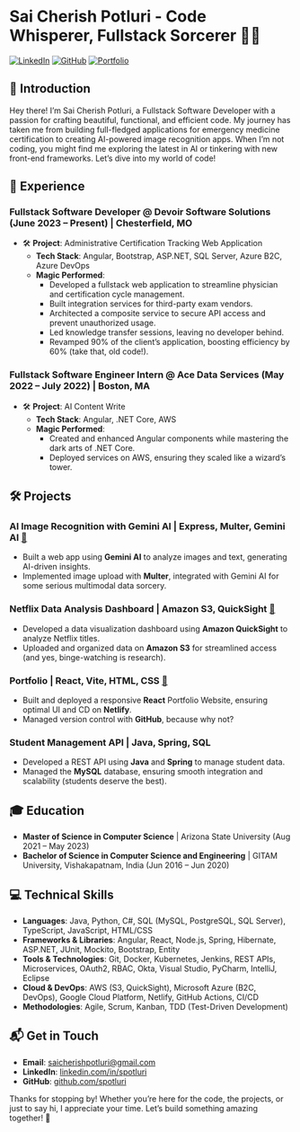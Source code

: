 # Sai Cherish Potluri - Code Whisperer, Fullstack Sorcerer 🧙‍♂️

[![LinkedIn](https://img.shields.io/badge/LinkedIn-Connect-blue)](https://linkedin.com/in/spotluri)
[![GitHub](https://img.shields.io/badge/GitHub-Follow-lightgrey)](https://github.com/spotluri)
[![Portfolio](https://img.shields.io/badge/Portfolio-Visit-blueviolet)](https://saicherishpotluri.netlify.app/)

## 👋 Introduction

Hey there! I’m Sai Cherish Potluri, a Fullstack Software Developer with a passion for crafting beautiful, functional, and efficient code. My journey has taken me from building full-fledged applications for emergency medicine certification to creating AI-powered image recognition apps. When I’m not coding, you might find me exploring the latest in AI or tinkering with new front-end frameworks. Let’s dive into my world of code!

## 💼 Experience

### Fullstack Software Developer @ Devoir Software Solutions (June 2023 – Present) | Chesterfield, MO
- 🛠 **Project**: Administrative Certification Tracking Web Application
  - **Tech Stack**: Angular, Bootstrap, ASP.NET, SQL Server, Azure B2C, Azure DevOps
  - **Magic Performed**:
    - Developed a fullstack web application to streamline physician and certification cycle management.
    - Built integration services for third-party exam vendors.
    - Architected a composite service to secure API access and prevent unauthorized usage.
    - Led knowledge transfer sessions, leaving no developer behind.
    - Revamped 90% of the client’s application, boosting efficiency by 60% (take that, old code!).

### Fullstack Software Engineer Intern @ Ace Data Services (May 2022 – July 2022) | Boston, MA
- 🛠 **Project**: AI Content Write
  - **Tech Stack**: Angular, .NET Core, AWS
  - **Magic Performed**:
    - Created and enhanced Angular components while mastering the dark arts of .NET Core.
    - Deployed services on AWS, ensuring they scaled like a wizard’s tower.

## 🛠️ Projects

### AI Image Recognition with Gemini AI | Express, Multer, Gemini AI [🔗](https://github.com/saicherishpotluri/image-reconition-app) 
- Built a web app using **Gemini AI** to analyze images and text, generating AI-driven insights. 
- Implemented image upload with **Multer**, integrated with Gemini AI for some serious multimodal data sorcery.

### Netflix Data Analysis Dashboard | Amazon S3, QuickSight [🔗](https://github.com/saicherishpotluri/Analyze-Data-with-Amazon-QuickSight)
- Developed a data visualization dashboard using **Amazon QuickSight** to analyze Netflix titles.
- Uploaded and organized data on **Amazon S3** for streamlined access (and yes, binge-watching is research).

### Portfolio | React, Vite, HTML, CSS [🔗](https://github.com/saicherishpotluri/portfolio-v2)
- Built and deployed a responsive **React** Portfolio Website, ensuring optimal UI and CD on **Netlify**.
- Managed version control with **GitHub**, because why not?

### Student Management API | Java, Spring, SQL
- Developed a REST API using **Java** and **Spring** to manage student data.
- Managed the **MySQL** database, ensuring smooth integration and scalability (students deserve the best).

## 🎓 Education

- **Master of Science in Computer Science** | Arizona State University (Aug 2021 – May 2023)
- **Bachelor of Science in Computer Science and Engineering** | GITAM University, Vishakapatnam, India (Jun 2016 – Jun 2020)

## 💻 Technical Skills

- **Languages**: Java, Python, C#, SQL (MySQL, PostgreSQL, SQL Server), TypeScript, JavaScript, HTML/CSS
- **Frameworks & Libraries**: Angular, React, Node.js, Spring, Hibernate, ASP.NET, JUnit, Mockito, Bootstrap, Entity
- **Tools & Technologies**: Git, Docker, Kubernetes, Jenkins, REST APIs, Microservices, OAuth2, RBAC, Okta, Visual Studio, PyCharm, IntelliJ, Eclipse
- **Cloud & DevOps**: AWS (S3, QuickSight), Microsoft Azure (B2C, DevOps), Google Cloud Platform, Netlify, GitHub Actions, CI/CD
- **Methodologies**: Agile, Scrum, Kanban, TDD (Test-Driven Development)

## 📬 Get in Touch

- **Email**: [saicherishpotluri@gmail.com](mailto:saicherishpotluri@gmail.com)
- **LinkedIn**: [linkedin.com/in/spotluri](https://linkedin.com/in/spotluri)
- **GitHub**: [github.com/spotluri](https://github.com/spotluri)

Thanks for stopping by! Whether you’re here for the code, the projects, or just to say hi, I appreciate your time. Let’s build something amazing together! 🚀
